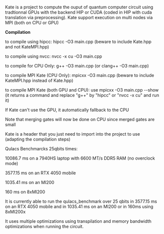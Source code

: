 Kate is a project to compute the ouput of quantum computer circuit using tradtionnal GPUs with the backend HIP or CUDA (coded in HIP with cuda translation via preprocessing).
Kate support execution on multi nodes via MPI (both on CPU or GPU)

**Compilation**

to compile using hipcc: hipcc -O3 main.cpp (beware to include Kate.hpp and not KateMPI.hpp)

to compile using nvcc: nvcc -x cu -O3 main.cpp

to compile for CPU Only: g++ -O3 main.cpp (or clang++ -O3 main.cpp)

to compile MPI Kate (CPU Only): mpicxx -O3 main.cpp (beware to include KateMPI.hpp instead of Kate.hpp)

to compile MPI Kate (both GPU and CPU): use mpicxx -O3 main.cpp --show (it returns a command and replace "g++" by "hipcc" or "nvcc -x cu" and run it)


If Kate can't use the GPU, it automatically fallback to the CPU

Note that merging gates will now be done on CPU since merged gates are small

Kate is a header that you just need to import into the project to use (adapting the compilation steps)

Qulacs Benchmarcks 25qbits times:

10086.7 ms on a 7940HS laptop with 6600 MT/s DDR5 RAM (no overclock mode)

3577.15 ms on an RTX 4050 mobile

1035.41 ms on an MI200

160 ms on 8xMI200


It is currently able to run the qulacs_benchmark over 25 qbits in 3577.15 ms on an RTX 4050 mobile and in 1035.41 ms on an MI200 or in 160ms using 8xMI200x

It uses multiple optimizations using transpilation and memory bandwidth optimizations when running the circuit.
